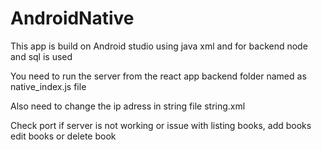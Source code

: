 # AndroidNative
This app is build on Android studio using java xml and for backend node and sql is used 

You need to run the server from the react app backend folder named as native_index.js file

Also need to change the ip adress in string file string.xml

Check port if server is not working or issue with listing books, add books edit books or delete book



